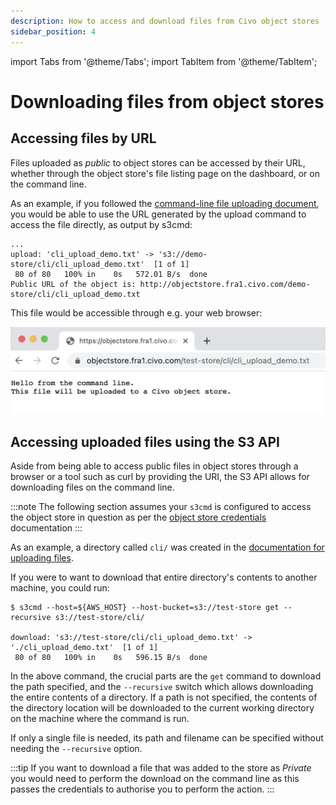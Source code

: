```yaml
---
description: How to access and download files from Civo object stores
sidebar_position: 4
---
```

import Tabs from '@theme/Tabs';
import TabItem from '@theme/TabItem';

# Downloading files from object stores

## Accessing files by URL

Files uploaded as *public* to object stores can be accessed by their URL, whether through the object store's file listing page on the dashboard, or on the command line.

As an example, if you followed the [command-line file uploading document](./adding-files-to-object-stores#using-s3cmd-to-upload-a-file-to-an-object-store), you would be able to use the URL generated by the upload command to access the file directly, as output by s3cmd:

```console
...
upload: 'cli_upload_demo.txt' -> 's3://demo-store/cli/cli_upload_demo.txt'  [1 of 1]
 80 of 80   100% in    0s   572.01 B/s  done
Public URL of the object is: http://objectstore.fra1.civo.com/demo-store/cli/cli_upload_demo.txt
```

This file would be accessible through e.g. your web browser:

![Uploaded file accessed using a web browser pointed at the object's URL](./images/objectstore-file-accessed-through-browser.png)

## Accessing uploaded files using the S3 API

Aside from being able to access public files in object stores through a browser or a tool such as curl by providing the URI, the S3 API allows for downloading files on the command line.

:::note
The following section assumes your `s3cmd` is configured to access the object store in question as per the [object store credentials](./object-store-credentials#retrieving-object-store-credential-details) documentation
:::

As an example, a directory called `cli/` was created in the [documentation for uploading files](./adding-files-to-object-stores#using-s3cmd-to-upload-a-file-to-an-object-store).

If you were to want to download that entire directory's contents to another machine, you could run:

```console
$ s3cmd --host=${AWS_HOST} --host-bucket=s3://test-store get --recursive s3://test-store/cli/

download: 's3://test-store/cli/cli_upload_demo.txt' -> './cli_upload_demo.txt'  [1 of 1]
 80 of 80   100% in    0s   596.15 B/s  done
```

In the above command, the crucial parts are the `get` command to download the path specified, and the `--recursive` switch which allows downloading the entire contents of a directory. If a path is not specified, the contents of the directory location will be downloaded to the current working directory on the machine where the command is run.

If only a single file is needed, its path and filename can be specified without needing the `--recursive` option.

:::tip
If you want to download a file that was added to the store as *Private* you would need to perform the download on the command line as this passes the credentials to authorise you to perform the action.
:::